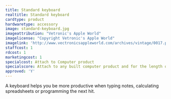 ```yaml
---
title: Standard keyboard
realtitle: Standard keyboard
cardtype: product
hardwaretype: accessory
image: standard-keyboard.jpg
imageattribution: "Vetronic's Apple World"
imagelicense: "Copyright Vetronic's Apple World"
imagelink: 'http://www.vectronicsappleworld.com/archives/vintage/0017.php'
staffcost: 1
rdcost: 1
marketingcost: 1
specialcost: Attach to Computer product
specialscore: Attach to any built computer product and for the length of its life + 1 turn you receive 1/4 of that products profit per turn.
approved: 'Y'
---
```


A keyboard helps you be more productive when typing notes, calculating spreadsheets or programming the next hit.
